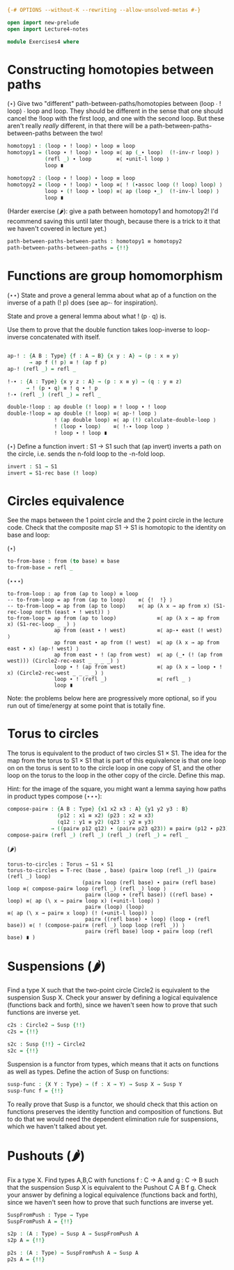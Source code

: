 ```agda
{-# OPTIONS --without-K --rewriting --allow-unsolved-metas #-}

open import new-prelude
open import Lecture4-notes

module Exercises4 where
```

# Constructing homotopies between paths

(⋆) Give two "different" path-between-paths/homotopies between (loop ∙ !
loop) ∙ loop and loop.  They should be different in the sense that one
should cancel the !loop with the first loop, and one with the second
loop.  But these aren't really *really* different, in that there will be
a path-between-paths-between-paths between the two!  

```agda
homotopy1 : (loop ∙ ! loop) ∙ loop ≡ loop
homotopy1 = (loop ∙ ! loop) ∙ loop ≡⟨ ap (_∙ loop)  (!-inv-r loop) ⟩
            (refl _) ∙ loop        ≡⟨ ∙unit-l loop ⟩ 
            loop ∎

homotopy2 : (loop ∙ ! loop) ∙ loop ≡ loop
homotopy2 = (loop ∙ ! loop) ∙ loop ≡⟨ ! (∙assoc loop (! loop) loop) ⟩
            loop ∙ (! loop ∙ loop) ≡⟨ ap (loop ∙_)  (!-inv-l loop) ⟩
            loop ∎
```

(Harder exercise (🌶️): give a path between homotopy1 and
homotopy2! I'd recommend saving this until later though, because there
is a trick to it that we haven't covered in lecture yet.)

```agda
path-between-paths-between-paths : homotopy1 ≡ homotopy2
path-between-paths-between-paths = {!!}
```

# Functions are group homomorphism 

(⋆⋆) State and prove a general lemma about what ap of a function on the
inverse of a path (! p) does (see ap-∙ for inspiration).  

State and prove a general lemma about what ! (p ∙ q) is.  

Use them to prove that the double function takes loop-inverse to
loop-inverse concatenated with itself.

```agda

ap-! : {A B : Type} {f : A → B} {x y : A} → (p : x ≡ y)
       → ap f (! p) ≡ ! (ap f p)
ap-! (refl _) = refl _

!-∙ : {A : Type} {x y z : A} → (p : x ≡ y) → (q : y ≡ z)
      → ! (p ∙ q) ≡ ! q ∙ ! p
!-∙ (refl _) (refl _) = refl _

double-!loop : ap double (! loop) ≡ ! loop ∙ ! loop
double-!loop = ap double (! loop) ≡⟨ ap-! loop ⟩
               ! (ap double loop) ≡⟨ ap (!) calculate-double-loop ⟩
               ! (loop ∙ loop)    ≡⟨ !-∙ loop loop ⟩
               ! loop ∙ ! loop ∎
```

(⋆) Define a function invert : S1 → S1 such that (ap invert) inverts a path
on the circle, i.e. sends the n-fold loop to the -n-fold loop.  

```agda
invert : S1 → S1
invert = S1-rec base (! loop)
```

# Circles equivalence

See the maps between the 1 point circle and the 2 point circle in the
lecture code.  Check that the composite map S1 → S1
is homotopic to the identity on base and loop:

(⋆) 

```agda
to-from-base : from (to base) ≡ base
to-from-base = refl _
```

(⋆⋆⋆) 

```
to-from-loop : ap from (ap to loop) ≡ loop
-- to-from-loop = ap from (ap to loop)    ≡⟨ {!  !} ⟩
-- to-from-loop = ap from (ap to loop)    ≡⟨ ap (λ x → ap from x) (S1-rec-loop north (east ∙ ! west)) ⟩
to-from-loop = ap from (ap to loop)             ≡⟨ ap (λ x → ap from x) (S1-rec-loop _ _) ⟩
               ap from (east ∙ ! west)          ≡⟨ ap-∙ east (! west) ⟩
               ap from east ∙ ap from (! west)  ≡⟨ ap (λ x → ap from east ∙ x) (ap-! west) ⟩
               ap from east ∙ ! (ap from west)  ≡⟨ ap (_∙ (! (ap from west))) (Circle2-rec-east _ _ _ _) ⟩
               loop ∙ ! (ap from west)          ≡⟨ ap (λ x → loop ∙ ! x) (Circle2-rec-west _ _ _ _) ⟩
               loop ∙ ! (refl _)                ≡⟨ refl _ ⟩
               loop ∎ 
```

Note: the problems below here are progressively more optional, so if you
run out of time/energy at some point that is totally fine.  

# Torus to circles

The torus is equivalent to the product of two circles S1 × S1.  The idea
for the map from the torus to S1 × S1 that is part of this equivalence
is that one loop on on the torus is sent to to the circle loop in one
copy of S1, and the other loop on the torus to the loop in the other
copy of the circle.  Define this map.  

Hint: for the image of the square, you might want a lemma saying how
paths in product types compose (⋆⋆⋆):

```agda
compose-pair≡ : {A B : Type} {x1 x2 x3 : A} {y1 y2 y3 : B}
                (p12 : x1 ≡ x2) (p23 : x2 ≡ x3)
                (q12 : y1 ≡ y2) (q23 : y2 ≡ y3)
              → ((pair≡ p12 q12) ∙ (pair≡ p23 q23)) ≡ pair≡ (p12 ∙ p23) (q12 ∙ q23) [ (x1 , y1) ≡ (x3 , y3) [ A × B ] ]
compose-pair≡ (refl _) (refl _) (refl _) (refl _) = refl _
```

(🌶️)
```
torus-to-circles : Torus → S1 × S1
torus-to-circles = T-rec (base , base) (pair≡ loop (refl _)) (pair≡ (refl _) loop)  
                        (pair≡ loop (refl base) ∙ pair≡ (refl base) loop ≡⟨ compose-pair≡ loop (refl _) (refl _) loop ⟩
                         pair≡ (loop ∙ (refl base)) ((refl base) ∙ loop) ≡⟨ ap (\ x → pair≡ loop x) (∙unit-l loop) ⟩
                         pair≡ (loop) (loop)                             ≡⟨ ap (\ x → pair≡ x loop) (! (∙unit-l loop)) ⟩
                         pair≡ ((refl base) ∙ loop) (loop ∙ (refl base)) ≡⟨ ! (compose-pair≡ (refl _) loop loop (refl _)) ⟩
                         pair≡ (refl base) loop ∙ pair≡ loop (refl base) ∎ )
```

# Suspensions (🌶️)

Find a type X such that the two-point circle Circle2 is equivalent to
the suspension Susp X.  Check your answer by defining a logical
equivalence (functions back and forth), since we haven't seen how to
prove that such functions are inverse yet.

```agda
c2s : Circle2 → Susp {!!}
c2s = {!!}

s2c : Susp {!!} → Circle2
s2c = {!!}
```

Suspension is a functor from types, which means that it acts on
functions as well as types.  Define the action of Susp on functions:

```agda
susp-func : {X Y : Type} → (f : X → Y) → Susp X → Susp Y
susp-func f = {!!} 
```

To really prove that Susp is a functor, we should check that this action
on functions preserves the identity function and composition of
functions. But to do that we would need the dependent elimination rule
for suspensions, which we haven't talked about yet.

# Pushouts (🌶️)

Fix a type X.  Find types A,B,C with functions f : C → A and g : C → B
such that the suspension Susp X is equivalent to the Pushout C A B f g.
Check your answer by defining a logical equivalence (functions back and
forth), since we haven't seen how to prove that such functions are
inverse yet.

```agda
SuspFromPush : Type → Type
SuspFromPush A = {!!}

s2p : (A : Type) → Susp A → SuspFromPush A
s2p A = {!!}

p2s : (A : Type) → SuspFromPush A → Susp A
p2s A = {!!}
```

   